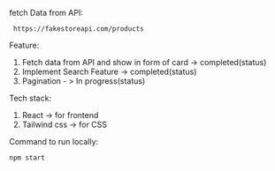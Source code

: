 fetch Data from API:
```
 https://fakestoreapi.com/products

```

Feature:
1. Fetch data from API and show in form of card -> completed(status)
2. Implement Search Feature -> completed(status)
3. Pagination - > In progress(status)  

Tech stack:
1. React -> for frontend 
2. Tailwind css -> for CSS 

Command to run locally:
```
npm start

```
